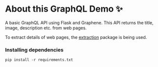 # About this GraphQL Demo ✨

A basic GraphQL API using Flask and Graphene. This API returns the title, image, description etc. from web pages.

To extract details of web pages, the [extraction](https://github.com/lethain/extraction) package is being used.

### Installing dependencies
```
pip install -r requirements.txt
```
